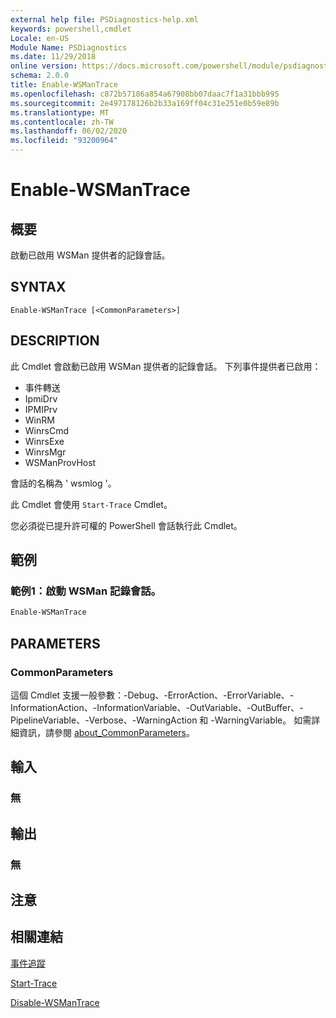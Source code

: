 ```yaml
---
external help file: PSDiagnostics-help.xml
keywords: powershell,cmdlet
Locale: en-US
Module Name: PSDiagnostics
ms.date: 11/29/2018
online version: https://docs.microsoft.com/powershell/module/psdiagnostics/enable-wsmantrace?view=powershell-7&WT.mc_id=ps-gethelp
schema: 2.0.0
title: Enable-WSManTrace
ms.openlocfilehash: c872b57186a854a67908bb07daac7f1a31bbb995
ms.sourcegitcommit: 2e497178126b2b33a169ff04c31e251e0b59e89b
ms.translationtype: MT
ms.contentlocale: zh-TW
ms.lasthandoff: 06/02/2020
ms.locfileid: "93200964"
---
```

# Enable-WSManTrace

## 概要
啟動已啟用 WSMan 提供者的記錄會話。

## SYNTAX

```
Enable-WSManTrace [<CommonParameters>]
```

## DESCRIPTION
此 Cmdlet 會啟動已啟用 WSMan 提供者的記錄會話。 下列事件提供者已啟用：

- 事件轉送
- IpmiDrv
- IPMIPrv
- WinRM
- WinrsCmd
- WinrsExe
- WinrsMgr
- WSManProvHost

會話的名稱為 ' wsmlog '。

此 Cmdlet 會使用 `Start-Trace` Cmdlet。

您必須從已提升許可權的 PowerShell 會話執行此 Cmdlet。

## 範例

### 範例1：啟動 WSMan 記錄會話。

```powershell
Enable-WSManTrace
```

## PARAMETERS

### CommonParameters

這個 Cmdlet 支援一般參數：-Debug、-ErrorAction、-ErrorVariable、-InformationAction、-InformationVariable、-OutVariable、-OutBuffer、-PipelineVariable、-Verbose、-WarningAction 和 -WarningVariable。 如需詳細資訊，請參閱 [about_CommonParameters](https://go.microsoft.com/fwlink/?LinkID=113216)。

## 輸入

### 無

## 輸出

### 無

## 注意

## 相關連結

[事件追蹤](/windows/desktop/ETW/event-tracing-portal)

[Start-Trace](start-trace.md)

[Disable-WSManTrace](Disable-WSManTrace.md)
